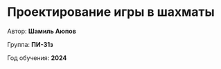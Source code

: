 # Проектирование игры в шахматы

Автор: **Шамиль Аюпов**

Группа: **ПИ-31з**

Год обучения: **2024**
